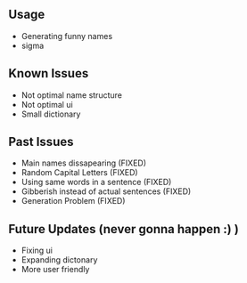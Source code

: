 ## Usage
- Generating funny names
- sigma

## Known Issues
- Not optimal name structure
- Not optimal ui
- Small dictionary
  
## Past Issues
- Main names dissapearing (FIXED)
- Random Capital Letters (FIXED)
- Using same words in a sentence (FIXED)
- Gibberish instead of actual sentences (FIXED)
- Generation Problem (FIXED)

## Future Updates (never gonna happen :) )
- Fixing ui
- Expanding dictonary
- More user friendly
